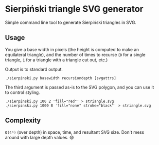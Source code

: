 # Sierpiński triangle SVG generator

Simple command line tool to generate Sierpiński triangles in SVG.

## Usage

You give a base width in pixels (the height is computed to make an
equilateral triangle), and the number of times to recurse (`0` for a
single triangle, `1` for a triangle with a triangle cut out, etc.)

Output is to standard output.

```
./sierpinski.py basewidth recursiondepth [svgattrs]
```

The third argument is passed as-is to the SVG polygon, and you can use
it to control styling.

```
./sierpinski.py 100 2 'fill="red"' > striangle.svg
./sierpinski.py 1000 8 'fill="none" stroke="black"' > striangle.svg
```

## Complexity

`O(4ⁿ)` (over depth) in space, time, and resultant SVG size. Don't mess
around with large depth values. 😅

